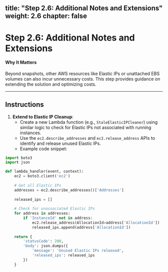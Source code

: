 title: "Step 2.6: Additional Notes and Extensions"
weight: 2.6
chapter: false
--------------

# Step 2.6: Additional Notes and Extensions

#### Why It Matters

Beyond snapshots, other AWS resources like Elastic IPs or unattached EBS volumes can also incur unnecessary costs. This step provides guidance on extending the solution and optimizing costs.

---

## Instructions

1. **Extend to Elastic IP Cleanup**:
   - Create a new Lambda function (e.g., `StaleElasticIPCleaner`) using similar logic to check for Elastic IPs not associated with running instances.
   - Use the `ec2.describe_addresses` and `ec2.release_address` APIs to identify and release unused Elastic IPs.
   - Example code snippet:

```python
import boto3
import json

def lambda_handler(event, context):
    ec2 = boto3.client('ec2')
    
    # Get all Elastic IPs
    addresses = ec2.describe_addresses()['Addresses']
    
    released_ips = []
    
    # Check for unassociated Elastic IPs
    for address in addresses:
        if 'InstanceId' not in address:
            ec2.release_address(AllocationId=address['AllocationId'])
            released_ips.append(address['AllocationId'])
    
    return {
        'statusCode': 200,
        'body': json.dumps({
            'message': 'Unused Elastic IPs released',
            'released_ips': released_ips
        })
    }